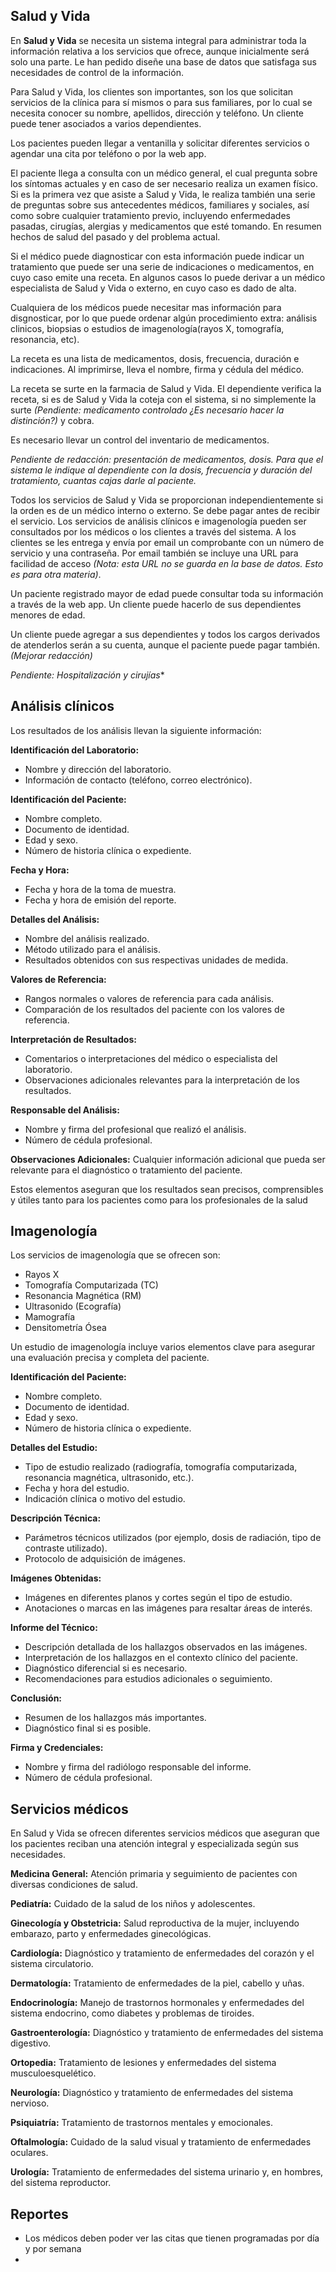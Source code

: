 ## Salud y Vida

En **Salud y Vida** se necesita un sistema integral para administrar toda la información relativa a los servicios que ofrece, aunque inicialmente será solo una parte. Le han pedido diseñe una base de datos que satisfaga sus necesidades de control de la información.

Para Salud y Vida, los clientes son importantes, son los que solicitan servicios de la clínica para sí mismos o para sus familiares, por lo cual se necesita conocer su nombre, apellidos, dirección y teléfono. Un cliente puede tener asociados a varios dependientes.

Los pacientes pueden llegar a ventanilla y solicitar diferentes servicios o agendar una cita por teléfono o por la web app.

El paciente llega a consulta con un médico general, el cual pregunta sobre los síntomas actuales y en caso de ser necesario realiza un examen físico. Si es la primera vez que asiste a Salud y Vida, le realiza también una serie de preguntas sobre sus antecedentes médicos, familiares y sociales, así como sobre cualquier tratamiento previo, incluyendo enfermedades pasadas, cirugías, alergias y medicamentos que esté tomando. En resumen hechos de salud del pasado y del problema actual.

Si el médico puede diagnosticar con esta información puede indicar un tratamiento que puede ser una serie de indicaciones o medicamentos, en cuyo caso emite una receta. En algunos casos lo puede derivar a un médico especialista de Salud y Vida o externo, en cuyo caso es dado de alta. 

Cualquiera de los médicos puede necesitar mas información para disgnosticar, por lo que puede ordenar algún procedimiento extra: análisis clinicos, biopsias o estudios de imagenología(rayos X, tomografía, resonancia, etc).

La receta es una lista de medicamentos, dosis, frecuencia, duración e indicaciones. Al imprimirse, lleva el nombre, firma y cédula del médico.

La receta se surte en la farmacia de Salud y Vida. El dependiente verifica la receta, si es de Salud y Vida la coteja con el sistema, si no simplemente la surte *(Pendiente: medicamento controlado ¿Es necesario hacer la distinción?)* y cobra. 

Es necesario llevar un control del inventario de medicamentos. 

*Pendiente de redacción: presentación de medicamentos, dosis. Para que el sistema le indique al dependiente con la dosis, frecuencia y duración del tratamiento, cuantas cajas darle al paciente.*

Todos los servicios de Salud y Vida se proporcionan independientemente si la orden es de un médico interno o externo. Se debe pagar antes de recibir el servicio. Los servicios de análisis clínicos e imagenología pueden ser consultados por los médicos o los clientes a través del sistema. A los clientes se les entrega y envía por email un comprobante con un número de servicio y una contraseña. Por email también se incluye una URL para facilidad de acceso *(Nota: esta URL no se guarda en la base de datos. Esto es para otra materia)*.

Un paciente registrado mayor de edad puede consultar toda su información a través de la web app. Un cliente puede hacerlo de sus dependientes menores de edad. 

Un cliente puede agregar a sus dependientes y todos los cargos derivados de atenderlos serán a su cuenta, aunque el paciente puede pagar también. *(Mejorar redacción)*

*Pendiente: Hospitalización y cirujías**


## Análisis clínicos

Los resultados de los análisis llevan la siguiente información:

**Identificación del Laboratorio:**
- Nombre y dirección del laboratorio.
- Información de contacto (teléfono, correo electrónico).

**Identificación del Paciente:**
- Nombre completo.
- Documento de identidad.
- Edad y sexo.
- Número de historia clínica o expediente.

**Fecha y Hora:**
- Fecha y hora de la toma de muestra.
- Fecha y hora de emisión del reporte.

**Detalles del Análisis:**
- Nombre del análisis realizado.
- Método utilizado para el análisis.
- Resultados obtenidos con sus respectivas unidades de medida.

**Valores de Referencia:**
- Rangos normales o valores de referencia para cada análisis.
- Comparación de los resultados del paciente con los valores de referencia.

**Interpretación de Resultados:**
- Comentarios o interpretaciones del médico o especialista del laboratorio.
- Observaciones adicionales relevantes para la interpretación de los resultados.

**Responsable del Análisis:**
- Nombre y firma del profesional que realizó el análisis.
- Número de cédula profesional.

**Observaciones Adicionales:**
Cualquier información adicional que pueda ser relevante para el diagnóstico o tratamiento del paciente.

Estos elementos aseguran que los resultados sean precisos, comprensibles y útiles tanto para los pacientes como para los profesionales de la salud

## Imagenología

Los servicios de imagenología que se ofrecen son: 
- Rayos X
- Tomografía Computarizada (TC)
- Resonancia Magnética (RM)
- Ultrasonido (Ecografía)
- Mamografía
- Densitometría Ósea

Un estudio de imagenología incluye varios elementos clave para asegurar una evaluación precisa y completa del paciente.

**Identificación del Paciente:**
- Nombre completo.
- Documento de identidad.
- Edad y sexo.
- Número de historia clínica o expediente.

**Detalles del Estudio:**
- Tipo de estudio realizado (radiografía, tomografía computarizada, resonancia magnética, ultrasonido, etc.).
- Fecha y hora del estudio.
- Indicación clínica o motivo del estudio.

**Descripción Técnica:**
- Parámetros técnicos utilizados (por ejemplo, dosis de radiación, tipo de contraste utilizado).
- Protocolo de adquisición de imágenes.

**Imágenes Obtenidas:**
- Imágenes en diferentes planos y cortes según el tipo de estudio.
- Anotaciones o marcas en las imágenes para resaltar áreas de interés.

**Informe del Técnico:**
- Descripción detallada de los hallazgos observados en las imágenes.
- Interpretación de los hallazgos en el contexto clínico del paciente.
- Diagnóstico diferencial si es necesario.
- Recomendaciones para estudios adicionales o seguimiento.

**Conclusión:**
- Resumen de los hallazgos más importantes.
- Diagnóstico final si es posible.

**Firma y Credenciales:**
- Nombre y firma del radiólogo responsable del informe.
- Número de cédula profesional.

## Servicios médicos

En Salud y Vida se ofrecen diferentes servicios médicos que aseguran que los pacientes reciban una atención integral y especializada según sus necesidades.

**Medicina General:**
Atención primaria y seguimiento de pacientes con diversas condiciones de salud.

**Pediatría:**
Cuidado de la salud de los niños y adolescentes.

**Ginecología y Obstetricia:**
Salud reproductiva de la mujer, incluyendo embarazo, parto y enfermedades ginecológicas.

**Cardiología:**
Diagnóstico y tratamiento de enfermedades del corazón y el sistema circulatorio.

**Dermatología:**
Tratamiento de enfermedades de la piel, cabello y uñas.

**Endocrinología:**
Manejo de trastornos hormonales y enfermedades del sistema endocrino, como diabetes y problemas de tiroides.

**Gastroenterología:**
Diagnóstico y tratamiento de enfermedades del sistema digestivo.

**Ortopedia:**
Tratamiento de lesiones y enfermedades del sistema musculoesquelético.

**Neurología:**
Diagnóstico y tratamiento de enfermedades del sistema nervioso.

**Psiquiatría:**
Tratamiento de trastornos mentales y emocionales.

**Oftalmología:**
Cuidado de la salud visual y tratamiento de enfermedades oculares.

**Urología:**
Tratamiento de enfermedades del sistema urinario y, en hombres, del sistema reproductor.

## Reportes

- Los médicos deben poder ver las citas que tienen programadas por día y por semana
- 




